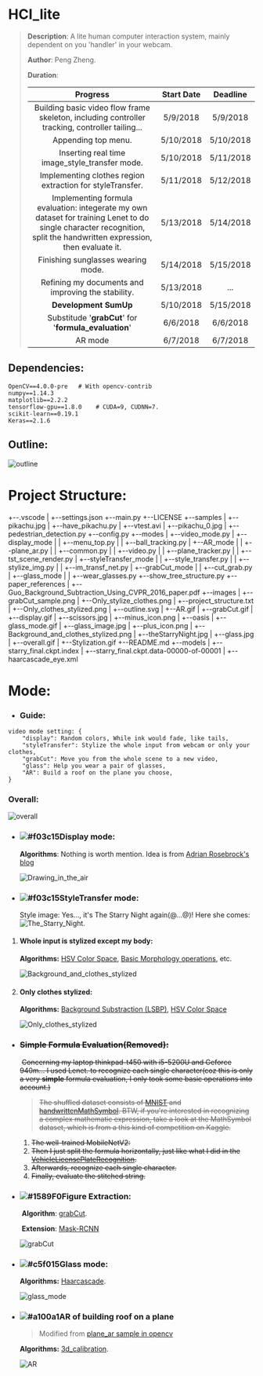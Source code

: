 # HCI_lite
> __Description__: A lite human computer interaction system, mainly dependent on you 'handler' in your webcam.
>
> __Author__: Peng Zheng.
>
> __Duration__: 
>
> |                           Progress                           | Start Date | Deadline  |
> | :----------------------------------------------------------: | :--------: | :-------: |
> | Building basic video flow frame skeleton, including controller tracking, controller tailing... |  5/9/2018  | 5/9/2018  |
> |                     Appending top menu.                      | 5/10/2018  | 5/10/2018 |
> |        Inserting real time image_style_transfer mode.        | 5/10/2018  | 5/11/2018 |
> |  Implementing clothes region extraction for styleTransfer.   | 5/11/2018  | 5/12/2018 |
> | Implementing formula evaluation: integerate my own dataset for training Lenet to do single character recognition, split the handwritten expression, then evaluate it. | 5/13/2018  | 5/14/2018 |
> |              Finishing sunglasses wearing mode.              | 5/14/2018  | 5/15/2018 |
> |      Refining my documents and improving the stability.      | 5/13/2018  |    ...    |
> |                    __Development SumUp__                     | 5/10/2018  | 5/15/2018 |
> |    Substitude '__grabCut__' for '__formula_evaluation__'     |  6/6/2018  | 6/6/2018  |
> |                           AR mode                            |  6/7/2018  | 6/7/2018  |



## Dependencies:

    OpenCV==4.0.0-pre	# With opencv-contrib
    numpy==1.14.3
    matplotlib==2.2.2
    tensorflow-gpu==1.8.0    # CUDA=9, CUDNN=7.
    scikit-learn==0.19.1
    Keras==2.1.6


## Outline:
![outline](./images/outline.svg)

# Project Structure:

+--.vscode
|      +--settings.json
+--main.py
+--LICENSE
+--samples
|      +--pikachu.jpg
|      +--have_pikachu.py
|      +--vtest.avi
|      +--pikachu_0.jpg
|      +--pedestrian_detection.py
+--config.py
+--modes
|      +--video_mode.py
|      +--display_mode
|      |      +--menu_top.py
|      |      +--ball_tracking.py
|      +--AR_mode
|      |      +--plane_ar.py
|      |      +--common.py
|      |      +--video.py
|      |      +--plane_tracker.py
|      |      +--tst_scene_render.py
|      +--styleTransfer_mode
|      |      +--style_transfer.py
|      |      +--stylize_img.py
|      |      +--im_transf_net.py
|      +--grabCut_mode
|      |      +--cut_grab.py
|      +--glass_mode
|      |      +--wear_glasses.py
+--show_tree_structure.py
+--paper_references
|      +--Guo_Background_Subtraction_Using_CVPR_2016_paper.pdf
+--images
|      +--grabCut_sample.png
|      +--Only_stylize_clothes.png
|      +--project_structure.txt
|      +--Only_clothes_stylized.png
|      +--outline.svg
|      +--AR.gif
|      +--grabCut.gif
|      +--display.gif
|      +--scissors.jpg
|      +--minus_icon.png
|      +--oasis
|      +--glass_mode.gif
|      +--glass_image.jpg
|      +--plus_icon.png
|      +--Background_and_clothes_stylized.png
|      +--theStarryNight.jpg
|      +--glass.jpg
|      +--overall.gif
|      +--Stylization.gif
+--README.md
+--models
|      +--starry_final.ckpt.index
|      +--starry_final.ckpt.data-00000-of-00001
|      +--haarcascade_eye.xml

# Mode:

- ### Guide:

```python3
video mode setting: {
    "display": Random colors, While ink would fade, like tails,
    "styleTransfer": Stylize the whole input from webcam or only your clothes,
    "grabCut": Move you from the whole scene to a new video,
    "glass": Help you wear a pair of glasses,
    "AR": Build a roof on the plane you choose,
}
```

### __Overall__:

![overall](./images/overall.gif)

- ### ![#f03c15](https://placehold.it/15/12EF21/000000?text=+)Display mode:

  __Algorithms__: Nothing is worth mention. Idea is from [Adrian Rosebrock's blog](https://www.pyimagesearch.com/2015/09/14/ball-tracking-with-opencv/) 

  ![Drawing_in_the_air](./images/display.gif)

- ### ![#f03c15](https://placehold.it/15/f03c15/000000?text=+)StyleTransfer mode:

  Style image: Yes..., it's The Starry Night again(@...@)! Here she comes:![The_Starry_Night](./images/theStarryNight.jpg).

1. #### Whole input is stylized except my body:

   __Algorithms:__ [HSV Color Space](https://www.pyimagesearch.com/2014/08/18/skin-detection-step-step-example-using-python-opencv/), [Basic Morphology operations](https://docs.opencv.org/3.0-beta/doc/py_tutorials/py_imgproc/py_morphological_ops/py_morphological_ops.html), etc.

   ![Background_and_clothes_stylized](./images/Background_and_clothes_stylized.png)

2. #### Only clothes stylized:

   __Algorithms:__ [Background Substraction (LSBP)](http://opencv-python-tutroals.readthedocs.io/en/latest/py_tutorials/py_video/py_bg_subtraction/py_bg_subtraction.html), [HSV Color Space](https://www.pyimagesearch.com/2014/08/18/skin-detection-step-step-example-using-python-opencv/)

   ![Only_clothes_stylized](./images/Stylization.gif)

- ### ~~Simple Formula Evaluation(Removed):~~

  ​	~~Concerning my laptop thinkpad-t450 with i5-5200U and Geforce 940m... I used Lenet. to recognize each single character(coz this is only a very **simple** formula evaluation, I only took some basic operations into account.)~~

  > ~~The shuffled dataset consists of [MNIST](http://yann.lecun.com/exdb/mnist/) and [handwrittenMathSymbol](https://www.kaggle.com/xainano/handwrittenmathsymbols/). BTW, if you're interested in recognizing a complex mathematic expression, take a look at the MathSymbol dataset, which is from a this kind of competition on Kaggle.~~

  1. ~~The well-trained MobileNetV2:~~
  2. ~~Then I just split the formula horizontally, just like what I did in the [VehicleLicensePlateRecognition](https://github.com/ZhengPeng7/Vehicle_License_Plate_Recognition).~~
  3. ~~Afterwards, recognize each single character.~~
  4. ~~Finally, evaluate the stitched string.~~

- ### ![#1589F0](https://placehold.it/15/1589F0/000000?text=+)Figure Extraction:

  ​	__Algorithm__: [grabCut](http://www.cad.zju.edu.cn/home/gfzhang/course/computational-photography/proj1-grabcut/grabcut.html).

  ​	__Extension__: [Mask-RCNN](https://github.com/matterport/Mask_RCNN)

  ![grabCut](./images/grabCut.gif)

- ###  ![#c5f015](https://placehold.it/15/c5f015/000000?text=+)Glass mode:

  __Algorithms:__ [Haarcascade](https://docs.opencv.org/trunk/d7/d8b/tutorial_py_face_detection.html).

  ![glass_mode](./images/glass_mode.gif)

- ### ![#a100a1](https://placehold.it/15/a100a1/000000?text=+)AR of building roof on a plane

  >  Modified from [plane_ar sample in opencv](https://github.com/opencv/opencv/blob/master/samples/python/plane_ar.py)

  __Algorithms:__ [3d_calibration](https://docs.opencv.org/2.4/modules/calib3d/doc/camera_calibration_and_3d_reconstruction.html#solvepnp).

  ![AR](./images/AR.gif)